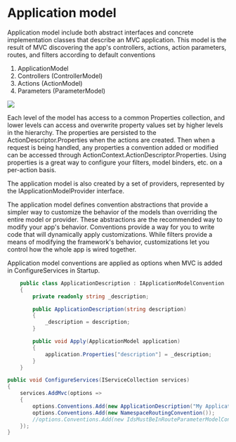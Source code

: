 # Application model

Application model include both abstract interfaces and concrete implementation classes that describe an MVC application. This model is the result of MVC discovering the app's controllers, actions, action parameters, routes, and filters according to default conventions

1. ApplicationModel
2. Controllers (ControllerModel)
3. Actions (ActionModel)
4. Parameters (ParameterModel)

![](https://luisfsgoncalves.files.wordpress.com/2015/10/application_model_thumb.png?w=660&h=241)

Each level of the model has access to a common Properties collection, and lower levels can access and overwrite property values set by higher levels in the hierarchy. The properties are persisted to the ActionDescriptor.Properties when the actions are created. Then when a request is being handled, any properties a convention added or modified can be accessed through ActionContext.ActionDescriptor.Properties. Using properties is a great way to configure your filters, model binders, etc. on a per-action basis.

The application model is also created by a set of providers, represented by the IApplicationModelProvider interface.

The application model defines convention abstractions that provide a simpler way to customize the behavior of the models than overriding the entire model or provider. These abstractions are the recommended way to modify your app's behavior. Conventions provide a way for you to write code that will dynamically apply customizations. While filters provide a means of modifying the framework's behavior, customizations let you control how the whole app is wired together.

Application model conventions are applied as options when MVC is added in ConfigureServices in Startup.
```csharp
    public class ApplicationDescription : IApplicationModelConvention
    {
        private readonly string _description;

        public ApplicationDescription(string description)
        {
            _description = description;
        }

        public void Apply(ApplicationModel application)
        {
            application.Properties["description"] = _description;
        }
    }

public void ConfigureServices(IServiceCollection services)
{
    services.AddMvc(options =>
    {
        options.Conventions.Add(new ApplicationDescription("My Application Description"));
        options.Conventions.Add(new NamespaceRoutingConvention());
        //options.Conventions.Add(new IdsMustBeInRouteParameterModelConvention());
    });
}
```
